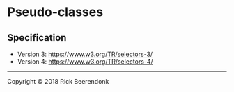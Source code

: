 # Pseudo-classes

## Specification

* Version 3: https://www.w3.org/TR/selectors-3/
* Version 4: https://www.w3.org/TR/selectors-4/

---

Copyright © 2018 Rick Beerendonk
